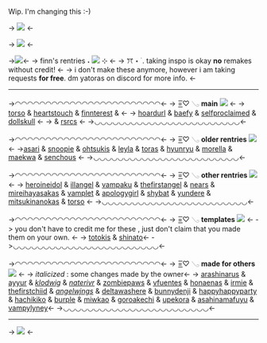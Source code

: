 Wip. I'm changing this :-)

-> ![](https://media.discordapp.net/attachments/903364339464044575/1100527861326172221/1A3C1E7C-27CB-4BDC-B5DD-2318BA32A9BF.jpg) <-

-> ![](https://media.discordapp.net/attachments/903364339464044575/1100873541932564520/15076E71-8961-447F-8C8E-A22B535747DF.png) <-

->![](https://media.discordapp.net/attachments/903364339464044575/1108055582885298296/61E43B69-83EA-4EB9-B395-D1598245350F.gif?width=350&height=265)<-
-> finn's rentries  ˖ ![](https://media.discordapp.net/attachments/903364339464044575/1086250177863614505/A8D449BD-5312-4211-9416-D18727847ADA.gif) ⊹ <-
-> ꔫ ⋆  ࣪ . taking inspo is okay
**no** remakes without credit! <-
-> i don't make these anymore, however i am taking requests **for free**. dm yatoras on discord for more info. <-
***

->◠◠◠◠◠◠◠◠◠◠◠◠◠◠◠◠◠◠◠◠◠◠◠◠<-
->      =͟͟͞♡ 𓂅  **main**  ![](https://media.discordapp.net/attachments/903364339464044575/1091271792242475029/BC510E6D-3EF8-429A-9D63-FAAFEBADFE9E.gif) <-
-> [torso](https://rentry.co/torso) & [heartstouch](https://rentry.co/heartstouch) & [finnterest](https://rentry.co/finnterest) & <-
-> [hoardurl](https://rentry.co/hoardurl) & [baefy](https://rentry.co/baefy) & [selfproclaimed](https://rentry.co/selfproclaimed) &  [dollskull](https://rentry.co/dollskull) <-
-> & [rsrcs](https://rentry.co/rsrcs) <-
->◡◡◡◡◡◡◡◡◡◡◡◡◡◡◡◡◡◡◡◡◡◡◡◡<-

->◠◠◠◠◠◠◠◠◠◠◠◠◠◠◠◠◠◠◠◠◠◠◠◠<-
->      =͟͟͞♡ 𓂅 **older rentries**  ![](https://media.discordapp.net/attachments/903364339464044575/1091271792242475029/BC510E6D-3EF8-429A-9D63-FAAFEBADFE9E.gif) <-
->[asari](https://rentry.co/asari) & [snoopie](https://rentry.co/snoopie) & [ohtsukis](https://rentry.co/ohtsukis) & [leyla](https://rentry.co/leyla) & [toras](https://rentry.co/toras) & [hyunryu](https://rentry.co/-hyunryu) & [morella](https://rentry.co/morella) & [maekwa](https://rentry.co/maekwa) & [senchous](https://rentry.co/senchous) <-
->◡◡◡◡◡◡◡◡◡◡◡◡◡◡◡◡◡◡◡◡◡◡◡◡<-

->◠◠◠◠◠◠◠◠◠◠◠◠◠◠◠◠◠◠◠◠◠◠◠◠<-
->      =͟͟͞♡ 𓂅 **other rentries**  ![](https://media.discordapp.net/attachments/903364339464044575/1091271792242475029/BC510E6D-3EF8-429A-9D63-FAAFEBADFE9E.gif) <-
-> [heroineidol](https://rentry.co/heroineidol) & [illangel](https://rentry.co/illangel) & [vampaku](https://rentry.co/vampaku) & [thefirstangel](https://rentry.co/thefirstangel) & [nears](https://rentry.co/nears) & [mireihayasakas](https://rentry.co/mireihayasakas) & [vamplet](https://rentry.co/vamplet) & [apologygirl](https://rentry.co/apoiogygirl) & [shybat](https://rentry.co/shybat) & [yundere](https://rentry.co/yundere) & [mitsukinanokas](https://rentry.co/mitsukinanokas) & [torso](https://rentry.co/torso) <-
->◡◡◡◡◡◡◡◡◡◡◡◡◡◡◡◡◡◡◡◡◡◡◡◡<-

->◠◠◠◠◠◠◠◠◠◠◠◠◠◠◠◠◠◠◠◠◠◠◠◠<-
->      =͟͟͞♡ 𓂅 **templates**  ![](https://media.discordapp.net/attachments/903364339464044575/1091271792242475029/BC510E6D-3EF8-429A-9D63-FAAFEBADFE9E.gif) <-
-> you don't have to credit me for these , just don't claim that you made them on your own. <-
-> [totokis](https://rentry.co/totokis) & [shinato](https://rentry.co/shinato)<-
->◡◡◡◡◡◡◡◡◡◡◡◡◡◡◡◡◡◡◡◡◡◡◡◡<-

->◠◠◠◠◠◠◠◠◠◠◠◠◠◠◠◠◠◠◠◠◠◠◠◠<-
->      =͟͟͞♡ 𓂅 **made for others**  ![](https://media.discordapp.net/attachments/903364339464044575/1091271792242475029/BC510E6D-3EF8-429A-9D63-FAAFEBADFE9E.gif) <-
-> *italicized* : some changes made by the owner<-
-> [arashinarus](https://rentry.co/arashinaruz) & [ayyur](https://rentry.co/ayyur) & [*klodwig*](https://rentry.co/klodwig) & [*naterivr*](https://rentry.co/naterivr) & [zombiepaws](https://rentry.co/zombiepaws) & [vfuentes](https://rentry.co/vfuentes) & [honaenas](https://rentry.co/honaenas) & [irmie](https://rentry.co/irmie) & [thefirstchiid](https://rentry.co/thefirstchiid) & [*angelwjngs*](https://rentry.org/angelwjngs) & [deltawashere](https://rentry.org/deltawashere) & [bunnydenji](https://rentry.org/bunnydenji) & [happyhappyparty](https://rentry.org/happyhappyparty) & [hachikiko](https://rentry.org/hachikiko) & [burple](https://rentry.org/burple) & [miwkao](https://rentry.org/miwkao) & [goroakechi](https://rentry.org/goroakechi) & [upekora](upekora) & [asahinamafuyu](asahinamafuyu) & [vampylyney](https://rentry.org/vampylyney)<-
->◡◡◡◡◡◡◡◡◡◡◡◡◡◡◡◡◡◡◡◡◡◡◡◡<-

***

-> ![](https://media.discordapp.net/attachments/903364339464044575/1100528639231148125/739900F7-CA0C-413B-ACC1-5E1CC1C0D7FA.jpg) <-